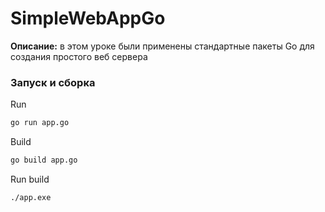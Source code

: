 # SimpleWebAppGo

**Описание:** в этом уроке были применены стандартные пакеты Go
для создания простого веб сервера

### Запуск и сборка

Run
```bash
go run app.go
```

Build
```bash
go build app.go
```

Run build
```bash
./app.exe
```
